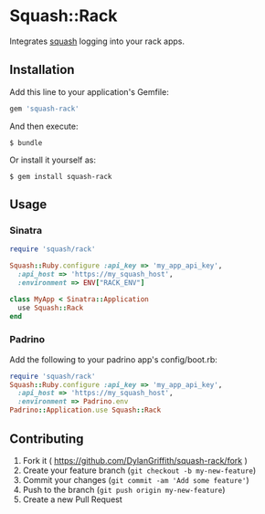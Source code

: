 # Squash::Rack

Integrates [squash](https://github.com/SquareSquash/web) logging into your
rack apps.

## Installation

Add this line to your application's Gemfile:

```ruby
gem 'squash-rack'
```

And then execute:

    $ bundle

Or install it yourself as:

    $ gem install squash-rack

## Usage

### Sinatra

```ruby
require 'squash/rack'

Squash::Ruby.configure :api_key => 'my_app_api_key',
  :api_host => 'https://my_squash_host',
  :environment => ENV["RACK_ENV"]

class MyApp < Sinatra::Application
  use Squash::Rack
end
```


### Padrino

Add the following to your padrino app's config/boot.rb:
```ruby
require 'squash/rack'
Squash::Ruby.configure :api_key => 'my_app_api_key',
  :api_host => 'https://my_squash_host',
  :environment => Padrino.env
Padrino::Application.use Squash::Rack
```

## Contributing

1. Fork it ( https://github.com/DylanGriffith/squash-rack/fork )
2. Create your feature branch (`git checkout -b my-new-feature`)
3. Commit your changes (`git commit -am 'Add some feature'`)
4. Push to the branch (`git push origin my-new-feature`)
5. Create a new Pull Request
